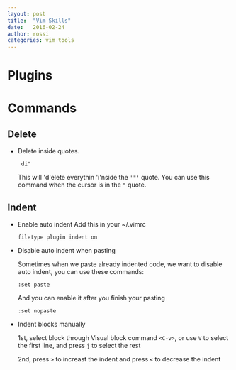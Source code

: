 ```yaml
---
layout: post
title:  "Vim Skills"
date:   2016-02-24
author: rossi
categories: vim tools 
---
```


# Plugins #

# Commands #

## Delete ##

+ Delete inside quotes.
  
       di"
  
  This will 'd'elete everythin 'i'nside the `'"'` quote. You can use this command when the cursor is in the `"` quote.

## Indent ##

+ Enable auto indent
  Add this in your ~/.vimrc
  
      filetype plugin indent on
  
+ Disable auto indent when pasting
  
  Sometimes when we paste already indented code, we want to disable auto indent, you can use these commands:
  
      :set paste
  
  And you can enable it after you finish your pasting
  
      :set nopaste
  
+ Indent blocks manually
  
  1st, select block through Visual block command `<C-v>`, or use `V` to select the first line, and press `j` to select the rest
  
  2nd, press `>` to increast the indent and press `<` to decrease the indent
